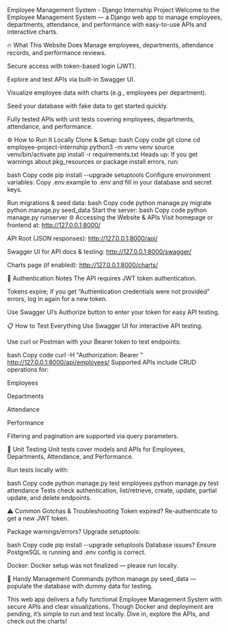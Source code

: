 Employee Management System - Django Internship Project
Welcome to the Employee Management System — a Django web app to manage employees, departments, attendance, and performance with easy-to-use APIs and interactive charts.

🔥 What This Website Does
Manage employees, departments, attendance records, and performance reviews.

Secure access with token-based login (JWT).

Explore and test APIs via built-in Swagger UI.

Visualize employee data with charts (e.g., employees per department).

Seed your database with fake data to get started quickly.

Fully tested APIs with unit tests covering employees, departments, attendance, and performance.

⚙️ How to Run It Locally
Clone & Setup:
bash
Copy code
git clone <your-repo-url>
cd employee-project-internship
python3 -m venv venv
source venv/bin/activate
pip install -r requirements.txt
Heads up:
If you get warnings about pkg_resources or package install errors, run:

bash
Copy code
pip install --upgrade setuptools
Configure environment variables:
Copy .env.example to .env and fill in your database and secret keys.

Run migrations & seed data:
bash
Copy code
python manage.py migrate
python manage.py seed_data
Start the server:
bash
Copy code
python manage.py runserver
🌐 Accessing the Website & APIs
Visit homepage or frontend at:
http://127.0.0.1:8000/

API Root (JSON responses):
http://127.0.0.1:8000/api/

Swagger UI for API docs & testing:
http://127.0.0.1:8000/swagger/

Charts page (if enabled):
http://127.0.0.1:8000/charts/

🔐 Authentication Notes
The API requires JWT token authentication.

Tokens expire; if you get “Authentication credentials were not provided” errors, log in again for a new token.

Use Swagger UI’s Authorize button to enter your token for easy API testing.

📋 How to Test Everything
Use Swagger UI for interactive API testing.

Use curl or Postman with your Bearer token to test endpoints:

bash
Copy code
curl -H "Authorization: Bearer <your-token>" http://127.0.0.1:8000/api/employees/
Supported APIs include CRUD operations for:

Employees

Departments

Attendance

Performance

Filtering and pagination are supported via query parameters.

🧪 Unit Testing
Unit tests cover models and APIs for Employees, Departments, Attendance, and Performance.

Run tests locally with:

bash
Copy code
python manage.py test employees
python manage.py test attendance
Tests check authentication, list/retrieve, create, update, partial update, and delete endpoints.

⚠️ Common Gotchas & Troubleshooting
Token expired? Re-authenticate to get a new JWT token.

Package warnings/errors? Upgrade setuptools:

bash
Copy code
pip install --upgrade setuptools
Database issues? Ensure PostgreSQL is running and .env config is correct.

Docker: Docker setup was not finalized — please run locally.

🧰 Handy Management Commands
python manage.py seed_data — populate the database with dummy data for testing.

This web app delivers a fully functional Employee Management System with secure APIs and clear visualizations. Though Docker and deployment are pending, it’s simple to run and test locally. Dive in, explore the APIs, and check out the charts!